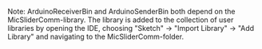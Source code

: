 Note: ArduinoReceiverBin and ArduinoSenderBin both depend on the MicSliderComm-library.
The library is added to the collection of user libraries by opening the IDE, choosing 
"Sketch" -> "Import Library" -> "Add Library" and navigating to the MicSliderComm-folder.
